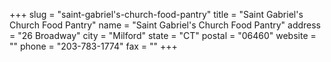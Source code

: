 +++
slug = "saint-gabriel's-church-food-pantry"
title = "Saint Gabriel's Church Food Pantry"
name = "Saint Gabriel's Church Food Pantry"
address = "26 Broadway"
city = "Milford"
state = "CT"
postal = "06460"
website = ""
phone = "203-783-1774"
fax = ""
+++
